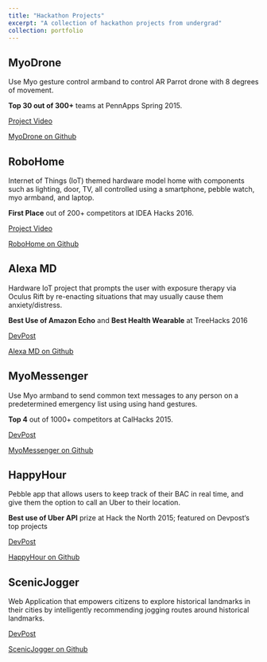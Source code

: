 ```yaml
---
title: "Hackathon Projects"
excerpt: "A collection of hackathon projects from undergrad"
collection: portfolio
---
```


## MyoDrone

Use Myo gesture control armband to control AR Parrot drone with 8 degrees of movement.

**Top 30 out of 300+** teams at PennApps Spring 2015.

[Project Video](https://vimeo.com/117117898)

[MyoDrone on Github](https://github.com/nelson-liu/myodrone)

## RoboHome

Internet of Things (IoT) themed hardware model home with components such as lighting, door, TV, all controlled using a smartphone, pebble watch, myo armband, and laptop. 

**First Place** out of 200+ competitors at IDEA Hacks 2016.

[Project Video](https://vimeo.com/152070027)

[RoboHome on Github](https://github.com/kfrankc/robohome)

## Alexa MD

Hardware IoT project that prompts the user with exposure therapy via Oculus Rift by re-enacting situations that may usually cause them anxiety/distress.

**Best Use of Amazon Echo** and **Best Health Wearable** at TreeHacks 2016

[DevPost](https://devpost.com/software/alexa-m-d-ya4w5u)

[Alexa MD on Github](https://github.com/AkhilNadendla/Tree-Hacks-Alexa-MD)

## MyoMessenger

Use Myo armband to send common text messages to any person on a predetermined emergency list using using hand gestures.

**Top 4** out of 1000+ competitors at CalHacks 2015.

[DevPost](https://devpost.com/software/myomessenger-uc5go0)

[MyoMessenger on Github](https://github.com/kfrankc/MyoMessenger)

## HappyHour

Pebble app that allows users to keep track of their BAC in real time, and give them the option to call an Uber to their location.

**Best use of Uber API** prize at Hack the North 2015; featured on Devpost‘s top projects

[DevPost](https://devpost.com/software/happyhour)

[HappyHour on Github](https://github.com/ruthjohnson95/HappyHour)

## ScenicJogger

Web Application that empowers citizens to explore historical landmarks in their cities by intelligently recommending jogging routes around historical landmarks.

[DevPost](https://devpost.com/software/scenicjogger)

[ScenicJogger on Github](https://github.com/kfrankc/ScenicJogger)